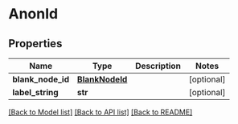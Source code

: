 # AnonId

## Properties
Name | Type | Description | Notes
------------ | ------------- | ------------- | -------------
**blank_node_id** | [**BlankNodeId**](BlankNodeId.md) |  | [optional] 
**label_string** | **str** |  | [optional] 

[[Back to Model list]](../README.md#documentation-for-models) [[Back to API list]](../README.md#documentation-for-api-endpoints) [[Back to README]](../README.md)


